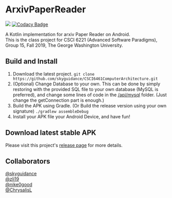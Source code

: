 # ArxivPaperReader
![](https://github.com/skyguidance/ArxivPaperReader/workflows/Code%20Auto-compile%20Test%20(lint)/badge.svg)   [![Codacy Badge](https://api.codacy.com/project/badge/Grade/9f1a500172744c44ab6fad51af29a7e3)](https://www.codacy.com?utm_source=github.com&amp;utm_medium=referral&amp;utm_content=skyguidance/ArxivPaperReader&amp;utm_campaign=Badge_Grade)

A Kotlin implementation for arxiv Paper Reader on Android.<br>
This is the class project for CSCI 6221 (Advanced Software Paradigms), Group 15, Fall 2019, The George Washington University.
## Build and Install

1. Download the latest project.
 `git clone https://github.com/skyguidance/CSCI6461ComputerArchitecture.git`<br>
2. (Optional) Change Database to your own.
 This can be done by simply restoring with the provided SQL file to your own database (MySQL is preferred), and change some lines of code in the [/api/mysql](https://github.com/skyguidance/ArxivPaperReader/tree/master/app/src/main/java/com/example/cardviewdemo/api/mysql) folder. (Just change the getConnection part is enough.)<br>
3. Build the APK using Gradle. (Or Build the release version using your own signature)
 `./gradlew assembleDebug`<br>
4. Install your APK file your Android Device, and have fun!

## Download latest stable APK
Please visit this project's [release page](https://github.com/skyguidance/ArxivPaperReader/releases) for more details.<br>

## Collaborators
[@skyguidance](https://github.com/skyguidance)  
[@zli19](https://github.com/zli19)  
[@nike0good](https://github.com/nike0good)  
[@ChrysalisL](https://github.com/ChrysalisL)  

